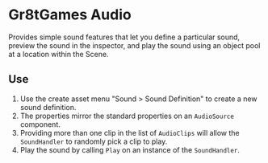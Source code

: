 # Gr8tGames Audio

Provides simple sound features that let you define a particular sound, preview the sound in the inspector, and play the sound using an object pool at a location within the Scene.

## Use

1. Use the create asset menu "Sound > Sound Definition" to create a new sound definition.
2. The properties mirror the standard properties on an `AudioSource` component.
3. Providing more than one clip in the list of `AudioClips` will allow the `SoundHandler` to randomly pick a clip to play.
4. Play the sound by calling `Play` on an instance of the `SoundHandler`.